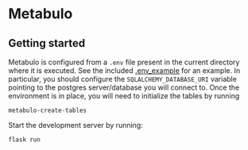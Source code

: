 Metabulo
========

Getting started
---------------

Metabulo is configured from a `.env` file present in the current directory
where it is executed.  See the included [.env_example](./.env_example) for an
example.  In particular, you should configure the `SQLALCHEMY_DATABASE_URI`
variable pointing to the postgres server/database you will connect to.  Once
the environment is in place, you will need to initialize the tables by running
```
metabulo-create-tables
```

Start the development server by running:
```
flask run
```
